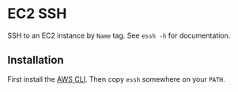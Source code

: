 # EC2 SSH

SSH to an EC2 instance by `Name` tag. See `essh -h` for documentation.

## Installation

First install the [AWS CLI][aws-cli]. Then copy `essh` somewhere on your `PATH`.

[aws-cli]: https://aws.amazon.com/cli/
